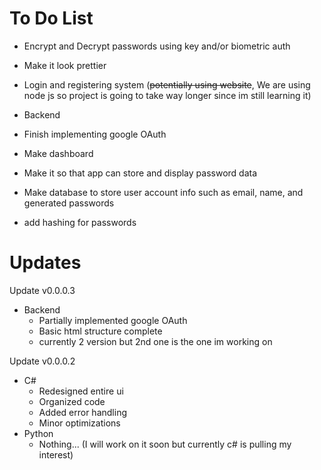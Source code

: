 # To Do List

- Encrypt and Decrypt passwords using key and/or biometric auth
- Make it look prettier
- Login and registering system (~~potentially using website~~, We are using node js so project is going to take way longer since im still learning it)

- Backend
 - Finish implementing google OAuth
 - Make dashboard
 - Make it so that app can store and display password data
 - Make database to store user account info such as email, name, and generated passwords
 - add hashing for passwords 

# Updates

Update v0.0.0.3

- Backend
  - Partially implemented google OAuth
  - Basic html structure complete
  - currently 2 version but 2nd one is the one im working on 

Update v0.0.0.2

- C#
  - Redesigned entire ui
  - Organized code
  - Added error handling
  - Minor optimizations
- Python
  - Nothing... (I will work on it soon but currently c# is pulling my interest)
